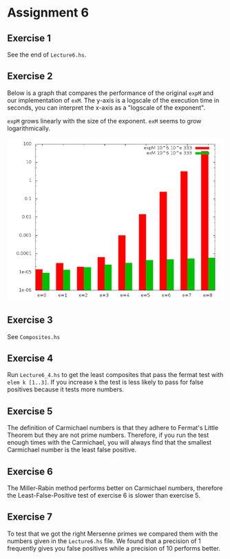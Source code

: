 # Assignment 6

## Exercise 1
See the end of `Lecture6.hs`.

## Exercise 2
Below is a graph that compares the performance of the original `expM` and
our implementation of `exM`. The y-axis is a logscale of the execution time in
seconds, you can interpret the x-axis as a "logscale of the exponent".

`expM` grows linearly with the size of the exponent. `exM` seems to grow
logarithmically.

![expM vs exM](exMtests.png)

## Exercise 3
See `Composites.hs`

## Exercise 4
Run `Lecture6_4.hs` to get the least composites that pass the fermat test
with `elem k [1..3]`. If you increase `k` the test is less likely to
pass for false positives because it tests more numbers.

## Exercise 5
The definition of Carmichael numbers is that they adhere to Fermat's
Little Theorem but they are not prime numbers. Therefore, if you run the
test enough times with the Carmichael, you will always find that the smallest
Carmichael number is the least false positive.

## Exercise 6
The Miller-Rabin method performs better on Carmichael numbers, therefore
the Least-False-Positive test of exercise 6 is slower than exercise 5.

## Exercise 7
To test that we got the right Mersenne primes we compared them with the
numbers given in the `Lecture6.hs` file. We found that a precision of 1
frequently gives you false positives while a precision of 10 performs
better.
